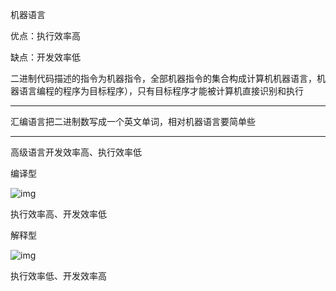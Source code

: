 机器语言

优点：执行效率高

缺点：开发效率低

二进制代码描述的指令为机器指令，全部机器指令的集合构成计算机机器语言，机器语言编程的程序为目标程序），只有目标程序才能被计算机直接识别和执行

---

汇编语言把二进制数写成一个英文单词，相对机器语言要简单些

---

高级语言开发效率高、执行效率低

编译型

![img](https://imgmd.oss-cn-shanghai.aliyuncs.com/Python%E4%BB%8E%E5%85%A5%E9%97%A8%E5%88%B0%E6%94%BE%E5%BC%83/005-%E7%BC%96%E7%A8%8B%E8%AF%AD%E8%A8%80%E5%88%86%E7%B1%BB-%E7%BC%96%E8%AF%91%E5%9E%8B%E8%BF%87%E7%A8%8B.png?x-oss-process=style/watermark)

执行效率高、开发效率低

解释型

![img](https://imgmd.oss-cn-shanghai.aliyuncs.com/Python%E4%BB%8E%E5%85%A5%E9%97%A8%E5%88%B0%E6%94%BE%E5%BC%83/005-%E7%BC%96%E7%A8%8B%E8%AF%AD%E8%A8%80%E5%88%86%E7%B1%BB-%E8%A7%A3%E9%87%8A%E5%9E%8B.png?x-oss-process=style/watermark)

执行效率低、开发效率高

